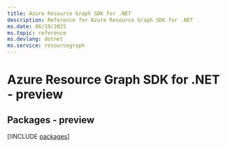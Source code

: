 ```yaml
---
title: Azure Resource Graph SDK for .NET
description: Reference for Azure Resource Graph SDK for .NET
ms.date: 06/19/2025
ms.topic: reference
ms.devlang: dotnet
ms.service: resourcegraph
---
```

# Azure Resource Graph SDK for .NET - preview
## Packages - preview
[!INCLUDE [packages](resource-graph-index.md)]